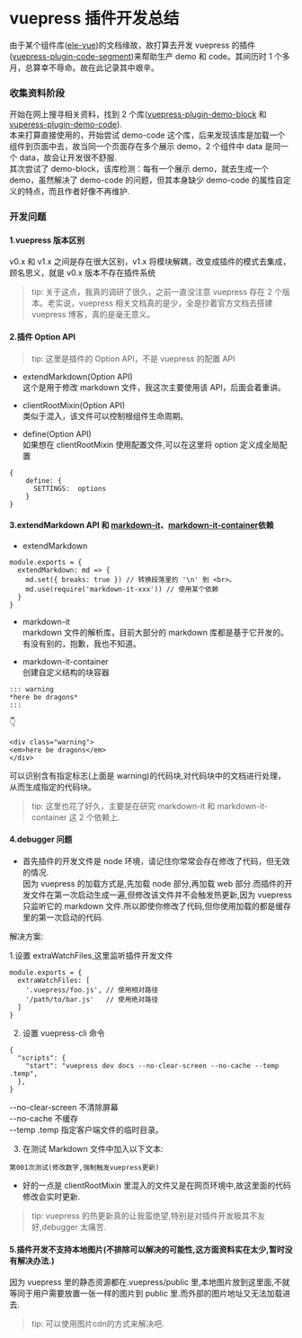 # vuepress 插件开发总结

由于某个组件库([ele-vue](http://sillyy.cn/ele-vue/))的文档缘故，故打算去开发 vuepress 的插件([vuepress-plugin-code-segment](http://sillyy.cn/vuepress-plugin-code-segment/))来帮助生产 demo 和 code。其间历时 1 个多月，总算幸不辱命。故在此记录其中艰辛。

### 收集资料阶段

开始在网上搜寻相关资料，找到 2 个库([vuepress-plugin-demo-block](https://github.com/xiguaxigua/vuepress-plugin-demo-block) 和 [vuperess-plugin-demo-code](https://github.com/BuptStEve/vuepress-plugin-demo-code)).  
本来打算直接使用的，开始尝试 demo-code 这个库，后来发现该库是加载一个组件到页面中去，故当同一个页面存在多个展示 demo，2 个组件中 data 是同一个 data，故会让开发很不舒服.  
其次尝试了 demo-block，该库检测：每有一个展示 demo，就去生成一个 demo，虽然解决了 demo-code 的问题，但其本身缺少 demo-code 的属性自定义的特点，而且作者好像不再维护.

### 开发问题

#### 1.vuepress 版本区别

v0.x 和 v1.x 之间是存在很大区别，v1.x 将模块解耦，改变成插件的模式去集成，顾名思义，就是 v0.x 版本不存在插件系统

> tip: 关于这点，我真的调研了很久，之前一直没注意 vuepress 存在 2 个版本。老实说，vuepress 相关文档真的是少，全是抄着官方文档去搭建 vuepress 博客，真的是毫无意义。

#### 2.插件 Option API

> tip: 这里是插件的 Option API，不是 vuepress 的配置 API

- extendMarkdown(Option API)  
  这个是用于修改 markdown 文件，我这次主要使用该 API，后面会着重讲。

- clientRootMixin(Option API)  
  类似于混入，该文件可以控制根组件生命周期。

- define(Option API)  
  如果想在 clientRootMixin 使用配置文件,可以在这里将 option 定义成全局配置

```
{
    define: {
      SETTINGS:  options
    }
}
```

#### 3.extendMarkdown API 和 [markdown-it](https://github.com/markdown-it/markdown-it)、[markdown-it-container](https://github.com/markdown-it/markdown-it-container)依赖

- extendMarkdown

```
module.exports = {
  extendMarkdown: md => {
    md.set({ breaks: true }) // 转换段落里的 '\n' 到 <br>。
    md.use(require('markdown-it-xxx')) // 使用某个依赖
  }
}
```

- markdown-it  
  markdown 文件的解析库，目前大部分的 markdown 库都是基于它开发的。有没有别的，抱歉，我也不知道。

- markdown-it-container  
  创建自定义结构的块容器

```
::: warning
*here be dragons*
:::
```

👇

```
<div class="warning">
<em>here be dragons</em>
</div>
```

可以识别含有指定标志(上面是 warning)的代码块,对代码块中的文档进行处理，从而生成指定的代码块。

> tip: 这里也花了好久，主要是在研究 markdown-it 和 markdown-it-container 这 2 个依赖上.

#### 4.debugger 问题

- 首先插件的开发文件是 node 环境，请记住你常常会存在修改了代码，但无效的情况.  
  因为 vuepress 的加载方式是,先加载 node 部分,再加载 web 部分.而插件的开发文件在第一次启动生成一遍,但修改该文件并不会触发热更新,因为 vuepress 只监听它的 markdown 文件.所以即使你修改了代码,但你使用加载的都是缓存里的第一次启动的代码.

解决方案:

1.设置 extraWatchFiles,这里监听插件开发文件

```
module.exports = {
  extraWatchFiles: [
    '.vuepress/foo.js', // 使用相对路径
    '/path/to/bar.js'   // 使用绝对路径
  ]
}
```

2. 设置 vuepress-cli 命令

```
{
  "scripts": {
    "start": "vuepress dev docs --no-clear-screen --no-cache --temp .temp",
  },
}
```

--no-clear-screen 不清除屏幕  
--no-cache 不缓存  
--temp .temp 指定客户端文件的临时目录。

3. 在测试 Markdown 文件中加入以下文本:

```
第001次测试(修改数字,强制触发vuepress更新)
```

- 好的一点是 clientRootMixin 里混入的文件又是在网页环境中,故这里面的代码修改会实时更新.

> tip: vuepress 的热更新真的让我蛮绝望,特别是对插件开发极其不友好,debugger 太痛苦.

#### 5.插件开发不支持本地图片(不排除可以解决的可能性,这方面资料实在太少,暂时没有解决办法.)

因为 vuepress 里的静态资源都在.vuepress/public 里,本地图片放到这里面,不就等同于用户需要放置一张一样的图片到 public 里.而外部的图片地址又无法加载进去.

> tip: 可以使用图片cdn的方式来解决吧.

<Valine />
